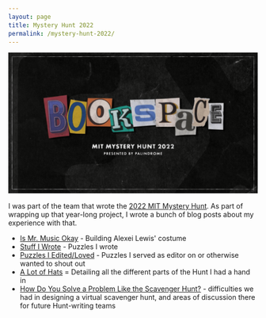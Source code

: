```yaml
---
layout: page
title: Mystery Hunt 2022
permalink: /mystery-hunt-2022/
---
```


<p align="center"><img src="/wp-content/uploads/2022/01/bookspace2-1024x576.png"></p>

I was part of the team that wrote the [2022 MIT Mystery Hunt](https://puzzles.mit.edu/2022/).  As part of wrapping up that year-long project, I wrote a bunch of blog posts about my experience with that.

- [Is Mr. Music Okay](/2022/01/18/is-mr-music-okay//) - Building Alexei Lewis' costume
- [Stuff I Wrote](/2022/01/18/mystery-hunt-2022-stuff-i-wrote/) - Puzzles I wrote
- [Puzzles I Edited/Loved](/2022/01/22/mystery-hunt-2022-puzzles-i-edited-loved/) - Puzzles I served as editor on or otherwise wanted to shout out
- [A Lot of Hats](/2022/01/27/mystery-hunt-2022-a-lot-of-hats/) = Detailing all the different parts of the Hunt I had a hand in
- [How Do You Solve a Problem Like the Scavenger Hunt?](/2022/01/30/mystery-hunt-2022-how-do-you-solve-a-problem-like-the-scavenger-hunt/) - difficulties we had in designing a virtual scavenger hunt, and areas of discussion there for future Hunt-writing teams